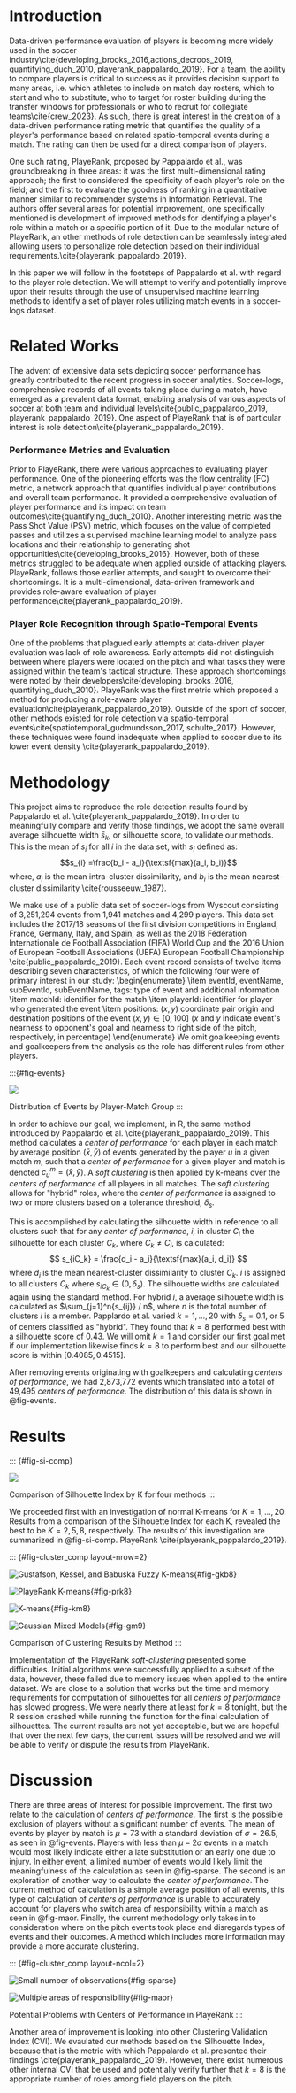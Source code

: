 # Introduction

Data-driven performance evaluation of players is becoming more widely used in the soccer industry\cite{developing_brooks_2016,actions_decroos_2019, quantifying_duch_2010, playerank_pappalardo_2019}. For a team, the ability to compare players is critical to success as it provides decision support to many areas, i.e. which athletes to include on match day rosters, which to start and who to substitute, who to target for roster building during the transfer windows for professionals or who to recruit for collegiate teams\cite{crew_2023}. As such, there is great interest in the creation of a data-driven performance rating metric that quantifies the quality of a player's performance based on related spatio-temporal events during a match. The rating can then be used for a direct comparison of players. 

One such rating, PlayeRank, proposed by Pappalardo et al., was groundbreaking in three areas: it was the first multi-dimensional rating approach; the first to considered the specificity of each player's role on the field; and the first to evaluate the goodness of ranking in a quantitative manner similar to recommender systems in Information Retrieval. The authors offer several areas for potential improvement, one specifically mentioned is development of improved methods for identifying a player's role within a match or a specific portion of it. Due to the modular nature of PlayeRank, an other methods of role detection can be seamlessly integrated allowing users to personalize role detection based on their individual requirements.\cite{playerank_pappalardo_2019}.

In this paper we will follow in the footsteps of Pappalardo et al. with regard to the player role detection. We will attempt to verify and potentially improve upon their results through the use of unsupervised machine learning methods to identify a set of player roles utilizing match events in a soccer-logs dataset. 

# Related Works
The advent of extensive data sets depicting soccer performance has greatly contributed to the recent progress in soccer analytics. Soccer-logs, comprehensive records of all events taking place during a match, have emerged as a prevalent data format, enabling analysis of various aspects of soccer at both team and individual levels\cite{public_pappalardo_2019, playerank_pappalardo_2019}. One aspect of PlayeRank that is of particular interest is role detection\cite{playerank_pappalardo_2019}.

### Performance Metrics and Evaluation 
Prior to PlayeRank, there were various approaches to evaluating player performance. One of the pioneering efforts was the flow centrality (FC) metric, a network approach that quantifies individual player contributions and overall team performance. It provided a comprehensive evaluation of player performance and its impact on team outcomes\cite{quantifying_duch_2010}. Another interesting metric was the Pass Shot Value (PSV) metric, which focuses on the value of completed passes and utilizes a supervised machine learning model to analyze pass locations and their relationship to generating shot opportunities\cite{developing_brooks_2016}. However, both of these metrics struggled to be adequate when applied outside of attacking players. PlayeRank, follows those earlier attempts, and sought to overcome their shortcomings. It is a multi-dimensional, data-driven framework and provides role-aware evaluation of player performance\cite{playerank_pappalardo_2019}.

### Player Role Recognition through Spatio-Temporal Events
One of the problems that plagued early attempts at data-driven player evaluation was lack of role awareness. Early attempts did not distinguish between where players were located on the pitch and what tasks they were assigned within the team's tactical structure. These approach shortcomings were noted by their developers\cite{developing_brooks_2016, quantifying_duch_2010}. PlayeRank was the first metric which proposed a method for producing a role-aware player evaluation\cite{playerank_pappalardo_2019}. Outside of the sport of soccer, other methods existed for role detection via spatio-temporal events\cite{spatiotemporal_gudmundsson_2017, schulte_2017}. However, these techniques were found inadequate when applied to soccer due to its lower event density \cite{playerank_pappalardo_2019}.   

# Methodology
This project aims to reproduce the role detection results found by Pappalardo et al. \cite{playerank_pappalardo_2019}. In order to meaningfully compare and verify those findings, we adopt the same overall average silhouette width $\bar{s}_{k}$, or silhouette score, to validate our methods. This is the mean of $s_{i}$ for all $i$ in the data set, with $s_i$ defined as: $$s_{i} =\frac{b_i - a_i}{\textsf{max}(a_i, b_i)}$$ where, $a_i$ is the mean intra-cluster dissimilarity, and $b_i$ is the mean nearest-cluster dissimilarity \cite{rousseeuw_1987}.

We make use of a public data set of soccer-logs from Wyscout consisting of 3,251,294 events from 1,941 matches and 4,299 players. This data set includes the 2017/18 seasons of the first division competitions in England, France, Germany, Italy, and Spain, as well as the 2018 Fédération Internationale de Football Association (FIFA) World Cup and the 2016  Union of European Football Associations (UEFA) European Football Championship \cite{public_pappalardo_2019}. Each event record consists of twelve items describing seven characteristics, of which the following four were of primary interest in our study:
\begin{enumerate}
  \item eventId, eventName, subEventId, subEventName, tags: type of event and additional information
  \item matchId: identifier for the match
  \item playerId: identifier for player who generated the event
  \item positions: $(x, y)$ coordinate pair origin and destination positions of the event $(x,y) \in [0, 100]$ ($x$ and $y$ indicate event's nearness to opponent's goal and nearness to right side of the pitch, respectively, in percentage)
\end{enumerate}
We omit goalkeeping events and goalkeepers from the analysis as the role has different rules from other players. 

:::{#fig-events}

![](~/Repos/RStudio/ml-role-detect/figs/p_events.png)

Distribution of Events by Player-Match Group
:::

In order to achieve our goal, we implement, in R, the same method introduced by Pappalardo et al. \cite{playerank_pappalardo_2019}. This method calculates a *center of performance* for each player in each match by average position $(\bar{x}, \bar{y})$ of events generated by the player $u$ in a given match $m$, such that a *center of performance* for a given player and match is denoted $c_u^m = (\bar{x}, \bar{y})$. A *soft clustering* is then applied by k-means over the *centers of performance* of all players in all matches. The *soft clustering* allows for "hybrid" roles, where the *center of performance* is assigned to two or more clusters based on a tolerance threshold, $\delta_{s}$. 

This is accomplished by calculating the silhouette width in reference to all clusters such that for any *center of performance*, $i$, in cluster $C_i$ the silhouette for each cluster $C_k$, where $C_k \ne C_i$, is calculated: 
$$ s_{iC_k} = \frac{d_i - a_i}{\textsf{max}(a_i, d_i)} $$ 
where $d_i$ is the mean nearest-cluster dissimilarity to cluster $C_k$. $i$ is assigned to all clusters $C_k$ where $s_{iC_k} \in (0, \delta_{s})$. The silhouette widths are calculated again using the standard method. For hybrid $i$, a average silhouette width is calculated as $\sum_{j=1}^n{s_{ij}} / n$, where $n$ is the total number of clusters $i$ is a member. Papplardo et al. varied $k = 1,...,20$ with $\delta_{s} = 0.1$, or $5%$ of centers classified as "hybrid". They found that $k = 8$ performed best with a silhouette score of $0.43$. We will omit $k = 1$ and consider our first goal met if our implementation likewise finds $k = 8$ to perform best and our silhouette score is within $[0.4085, 0.4515]$.

After removing events originating with goalkeepers and calculating *centers of performance*, we had 2,873,772 events which translated into a total of 49,495 *centers of performance*. The distribution of this data is shown in @fig-events. 

# Results

::: {#fig-si-comp}

![](~/Repos/RStudio/ml-role-detect/figs/p_silh.png)

Comparison of Silhouette Index by K for four methods
:::




We proceeded first with an investigation of normal K-means for $K = 1,...,20$. Results from a comparison of the Silhouette Index for each K, revealed the best to be $K = 2, 5, 8$, respectively. The results of this investigation are summarized in @fig-si-comp. PlayeRank \cite{playerank_pappalardo_2019}.

::: {#fig-cluster_comp layout-nrow=2}

![Gustafson, Kessel, and Babuska Fuzzy K-means](~/Repos/RStudio/ml-role-detect/figs/p_gkb8.png){#fig-gkb8}

![PlayeRank K-means](~/Repos/RStudio/ml-role-detect/figs/p_prk8.png){#fig-prk8}

![K-means](~/Repos/RStudio/ml-role-detect/figs/p_km8.png){#fig-km8}

![Gaussian Mixed Models](~/Repos/RStudio/ml-role-detect/figs/p_gm9.png){#fig-gm9}

Comparison of Clustering Results by Method
:::

Implementation of the PlayeRank *soft-clustering* presented some difficulties. Initial algorithms were successfully applied to a subset of the data, however, these failed due to memory issues when applied to the entire dataset. We are close to a solution that works but the time and memory requirements for computation of silhouettes for all *centers of performance* has slowed progress. We were nearly there at least for $k = 8$ tonight, but the R session crashed while running the function for the final calculation of silhouettes. The current results are not yet acceptable, but we are hopeful that over the next few days, the current issues will be resolved and we will be able to verify or dispute the results from PlayeRank.

# Discussion

There are three areas of interest for possible improvement. The first two relate to the calculation of *centers of performance*. The first is the possible exclusion of players without a significant number of events. The mean of events by player by match is $\mu = 73$ with a standard deviation of $\sigma = 26.5$, as seen in @fig-events. Players with less than $\mu - 2\sigma$ events in a match would most likely indicate either a late substitution or an early one due to injury. In either event, a limited number of events would likely limit the meaningfulness of the calculation as seen in @fig-sparse. The second is an exploration of another way to calculate the *center of performance*. The current method of calculation is a simple average position of all events, this type of calculation of *centers of performance* is unable to accurately account for players who switch area of responsibility within a match as seen in @fig-maor. Finally, the current methodology only takes in to consideration where on the pitch events took place and disregards types of events and their outcomes. A method which includes more information may provide a more accurate clustering. 

::: {#fig-cluster_comp layout-ncol=2}

![Small number of observations](~/Repos/RStudio/ml-role-detect/figs/p_sparse.png){#fig-sparse}

![Multiple areas of responsibility](~/Repos/RStudio/ml-role-detect/figs/p_maor.png){#fig-maor}


Potential Problems with Centers of Performance in PlayeRank
:::

Another area of improvement is looking into other Clustering Validation Index (CVI). We evaulated our methods based on the Silhouette Index, because that is the metric with which Pappalardo et al. presented their findings \cite{playerank_pappalardo_2019}. However, there exist numerous other internal CVI that be used and potentially verify further that $k = 8$ is the appropriate number of roles among field players on the pitch. 
